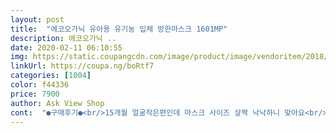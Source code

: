 ```yaml
---
layout: post 
title:  "에코오가닉 유아용 유기농 입체 방한마스크 1601MP" 
description: 에코오가닉 ..
date: 2020-02-11 06:10:55 
img: https://static.coupangcdn.com/image/product/image/vendoritem/2018/02/20/3009145284/941342eb-0e01-4baf-b8ff-2efb80d01201.jpg 
linkUrl: https://coupa.ng/boRtf7 
categories: [1004] 
color: f44336 
price: 7900 
author: Ask View Shop 
cont:  "●구매후기●<br/>15개월 얼굴작은편인데 마스크 사이즈 살짝 낙낙하니 맞아요<br/>같은 브랜드 사자그림은 6천원대에 샀었는데 이눔의 코로나 ㅠㅠ<br/>꽉조이지 않았어요 조절기는 필요없네요 ^^<br/>냄새는 약간있긴했는데  심하지않아요<br/>두개 개별포장되어서 배송 왔네요<br/>딸램생각해서 민감하게 받아들여진듯요 아주 경미하답니다<br/>봉제  마감처리가 그닥 깨끗하진 않지만<br/>부드럽구 이쁘구 다 좋은데 가격이 쫌 비싸네용<br/>색은 사진보다 조금 어두웠구요<br/>아플꺼 같아서 주문했어요<br/>오가닉이라 그런지 마스크 색깔이 누리끼리해요<br/>오자마자 빨았는데 처 괜찮아요 28갤 14키로 우리딸 조절기 하지않아도 되요 잘맞아요 악간 넉넉해야 귀가 안아플거같아<br/>집에 있던 마스크가 작은지 콧잔등에 눌린자국이 생겨서<br/>크게  문제될 정도는 아니라서 패쓰~~<br/>크지도 작지도 않아서  잘쓸거 같아요<br/>15개월 얼굴작은편인데 마스크 사이즈 살짝 낙낙하니 맞아요<br/>같은 브랜드 사자그림은 6천원대에 샀었는데 이눔의 코로나 ㅠㅠ<br/>꽉조이지 않았어요 조절기는 필요없네요 ^^<br/>냄새는 약간있긴했는데  심하지않아요<br/>두개 개별포장되어서 배송 왔네요<br/>딸램생각해서 민감하게 받아들여진듯요 아주 경미하답니다<br/>봉제  마감처리가 그닥 깨끗하진 않지만<br/>부드럽구 이쁘구 다 좋은데 가격이 쫌 비싸네용<br/>색은 사진보다 조금 어두웠구요<br/>아플꺼 같아서 주문했어요<br/>오가닉이라 그런지 마스크 색깔이 누리끼리해요<br/>오자마자 빨았는데 처 괜찮아요 28갤 14키로 우리딸 조절기 하지않아도 되요 잘맞아요 악간 넉넉해야 귀가 안아플거같아<br/>집에 있던 마스크가 작은지 콧잔등에 눌린자국이 생겨서<br/>크게  문제될 정도는 아니라서 패쓰~~<br/>크지도 작지도 않아서  잘쓸거 같아요<br/>" 
---
```

